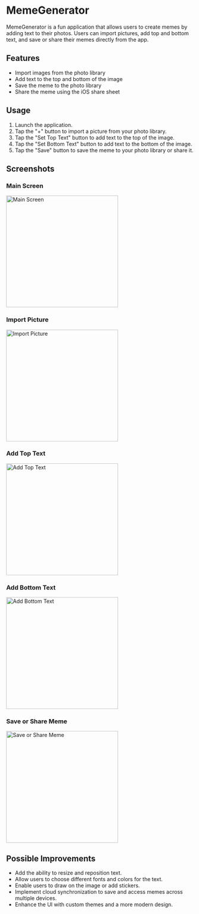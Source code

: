 # MemeGenerator

MemeGenerator is a fun application that allows users to create memes by adding text to their photos. Users can import pictures, add top and bottom text, and save or share their memes directly from the app.

## Features

- Import images from the photo library
- Add text to the top and bottom of the image
- Save the meme to the photo library
- Share the meme using the iOS share sheet

## Usage

1. Launch the application.
2. Tap the "+" button to import a picture from your photo library.
3. Tap the "Set Top Text" button to add text to the top of the image.
4. Tap the "Set Bottom Text" button to add text to the bottom of the image.
5. Tap the "Save" button to save the meme to your photo library or share it.

## Screenshots

### Main Screen
<img src="screenshots/main_screen.png" alt="Main Screen" width="300">

### Import Picture
<img src="screenshots/import_picture.png" alt="Import Picture" width="300">

### Add Top Text
<img src="screenshots/add_top_text.png" alt="Add Top Text" width="300">

### Add Bottom Text
<img src="screenshots/add_bottom_text.png" alt="Add Bottom Text" width="300">

### Save or Share Meme
<img src="screenshots/save_share_meme.png" alt="Save or Share Meme" width="300">

## Possible Improvements

- Add the ability to resize and reposition text.
- Allow users to choose different fonts and colors for the text.
- Enable users to draw on the image or add stickers.
- Implement cloud synchronization to save and access memes across multiple devices.
- Enhance the UI with custom themes and a more modern design.
